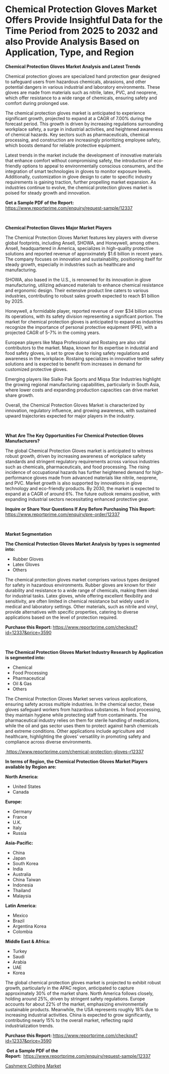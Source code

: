 <p><h1>Chemical Protection Gloves Market Offers Provide Insightful Data for the Time Period from 2025 to 2032 and also Provide Analysis Based on Application, Type, and Region</h1></p><p><strong>Chemical Protection Gloves Market Analysis and Latest Trends</strong></p>
<p><p>Chemical protection gloves are specialized hand protection gear designed to safeguard users from hazardous chemicals, abrasions, and other potential dangers in various industrial and laboratory environments. These gloves are made from materials such as nitrile, latex, PVC, and neoprene, which offer resistance to a wide range of chemicals, ensuring safety and comfort during prolonged use.</p><p>The chemical protection gloves market is anticipated to experience significant growth, projected to expand at a CAGR of 7.00% during the forecast period. This growth is driven by increasing regulations surrounding workplace safety, a surge in industrial activities, and heightened awareness of chemical hazards. Key sectors such as pharmaceuticals, chemical processing, and construction are increasingly prioritizing employee safety, which boosts demand for reliable protective equipment.</p><p>Latest trends in the market include the development of innovative materials that enhance comfort without compromising safety, the introduction of eco-friendly options to appeal to environmentally conscious consumers, and the integration of smart technologies in gloves to monitor exposure levels. Additionally, customization in glove design to cater to specific industry requirements is gaining traction, further propelling market expansion. As industries continue to evolve, the chemical protection gloves market is poised for steady growth and innovation.</p></p>
<p><strong>Get a Sample PDF of the Report:&nbsp;</strong> <a href="https://www.reportprime.com/enquiry/request-sample/12337?utm_campaign=2653&utm_medium=2&utm_source=Github&utm_content=ia&utm_term=18032025&utm_id=chemical-protection-gloves">https://www.reportprime.com/enquiry/request-sample/12337</a></p>
<p>&nbsp;</p>
<p><strong>Chemical Protection Gloves Major Market Players</strong></p>
<p><p>The Chemical Protection Gloves Market features key players with diverse global footprints, including Ansell, SHOWA, and Honeywell, among others. Ansell, headquartered in America, specializes in high-quality protective solutions and reported revenue of approximately $1.6 billion in recent years. The company focuses on innovation and sustainability, positioning itself for steady growth, especially in industries such as healthcare and manufacturing.</p><p>SHOWA, also based in the U.S., is renowned for its innovation in glove manufacturing, utilizing advanced materials to enhance chemical resistance and ergonomic design. Their extensive product line caters to various industries, contributing to robust sales growth expected to reach $1 billion by 2025.</p><p>Honeywell, a formidable player, reported revenue of over $34 billion across its operations, with its safety division representing a significant portion. The market for chemical protection gloves is anticipated to expand as industries recognize the importance of personal protective equipment (PPE), with a projected CAGR of 5-7% in the coming years.</p><p>European players like Mapa Professional and Rostaing are also vital contributors to the market. Mapa, known for its expertise in industrial and food safety gloves, is set to grow due to rising safety regulations and awareness in the workplace. Rostaing specializes in innovative textile safety solutions and is expected to benefit from increases in demand for customized protective gloves.</p><p>Emerging players like Sialko Pak Sports and Miqsa Star Industries highlight the growing regional manufacturing capabilities, particularly in South Asia, where lower costs and expanding production capacities can drive market share growth.</p><p>Overall, the Chemical Protection Gloves Market is characterized by innovation, regulatory influence, and growing awareness, with sustained upward trajectories expected for major players in the industry.</p></p>
<p>&nbsp;</p>
<p><strong>What Are The Key Opportunities For Chemical Protection Gloves Manufacturers?</strong></p>
<p><p>The global Chemical Protection Gloves market is anticipated to witness robust growth, driven by increasing awareness of workplace safety standards and stringent regulatory requirements across various industries such as chemicals, pharmaceuticals, and food processing. The rising incidence of occupational hazards has further heightened demand for high-performance gloves made from advanced materials like nitrile, neoprene, and PVC. Market growth is also supported by innovations in glove technology and eco-friendly products. By 2030, the market is expected to expand at a CAGR of around 6%. The future outlook remains positive, with expanding industrial sectors necessitating enhanced protective gear.</p></p>
<p><strong>Inquire or Share Your Questions If Any Before Purchasing This Report:</strong> <a href="https://www.reportprime.com/enquiry/pre-order/12337?utm_campaign=2653&utm_medium=2&utm_source=Github&utm_content=ia&utm_term=18032025&utm_id=chemical-protection-gloves">https://www.reportprime.com/enquiry/pre-order/12337</a></p>
<p>&nbsp;</p>
<p><strong>Market Segmentation</strong></p>
<p><strong>The Chemical Protection Gloves Market Analysis by types is segmented into:</strong></p>
<p><ul><li>Rubber Gloves</li><li>Latex Gloves</li><li>Others</li></ul></p>
<p><p>The chemical protection gloves market comprises various types designed for safety in hazardous environments. Rubber gloves are known for their durability and resistance to a wide range of chemicals, making them ideal for industrial tasks. Latex gloves, while offering excellent flexibility and sensitivity, are often limited in chemical resistance but widely used in medical and laboratory settings. Other materials, such as nitrile and vinyl, provide alternatives with specific properties, catering to diverse applications based on the level of protection required.</p></p>
<p><strong>Purchase this Report:&nbsp;</strong><a href="https://www.reportprime.com/checkout?id=12337&price=3590&utm_campaign=2653&utm_medium=2&utm_source=Github&utm_content=ia&utm_term=18032025&utm_id=chemical-protection-gloves">https://www.reportprime.com/checkout?id=12337&price=3590</a></p>
<p>&nbsp;</p>
<p><strong>The Chemical Protection Gloves Market Industry Research by Application is segmented into:</strong></p>
<p><ul><li>Chemical</li><li>Food Processing</li><li>Pharmaceutical</li><li>Oil & Gas</li><li>Others</li></ul></p>
<p><p>The Chemical Protection Gloves Market serves various applications, ensuring safety across multiple industries. In the chemical sector, these gloves safeguard workers from hazardous substances. In food processing, they maintain hygiene while protecting staff from contaminants. The pharmaceutical industry relies on them for sterile handling of medications, while the oil and gas sector uses them to protect against harsh chemicals and extreme conditions. Other applications include agriculture and healthcare, highlighting the gloves' versatility in promoting safety and compliance across diverse environments.</p></p>
<p><a href="https://www.reportprime.com/chemical-protection-gloves-r12337?utm_campaign=2653&utm_medium=2&utm_source=Github&utm_content=ia&utm_term=18032025&utm_id=chemical-protection-gloves">&nbsp;https://www.reportprime.com/chemical-protection-gloves-r12337</a></p>
<p><strong>In terms of Region, the Chemical Protection Gloves Market Players available by Region are:</strong></p>
<p>
    <p> <strong> North America: </strong>
        <ul>
            <li>United States</li>
            <li>Canada</li>
        </ul>
        </p> 
    <p> <strong> Europe: </strong>
        <ul>
            <li>Germany</li>
            <li>France</li>
            <li>U.K.</li>
            <li>Italy</li>
            <li>Russia</li>
        </ul>
        </p> 
    <p> <strong> Asia-Pacific: </strong>
        <ul>
            <li>China</li>
            <li>Japan</li>
            <li>South Korea</li>
            <li>India</li>
            <li>Australia</li>
            <li>China Taiwan</li>
            <li>Indonesia</li>
            <li>Thailand</li>
            <li>Malaysia</li>
        </ul>
        </p> 
    <p> <strong> Latin America: </strong>
        <ul>
            <li>Mexico</li>
            <li>Brazil</li>
            <li>Argentina Korea</li>
            <li>Colombia</li>
        </ul>
        </p> 
    <p> <strong> Middle East & Africa: </strong>
        <ul>
            <li>Turkey</li>
            <li>Saudi</li>
            <li>Arabia</li>
            <li>UAE</li>
            <li>Korea</li>
        </ul>
    </p>
    </p>
<p><p>The global chemical protection gloves market is projected to exhibit robust growth, particularly in the APAC region, anticipated to capture approximately 30% of the market share. North America follows closely, holding around 25%, driven by stringent safety regulations. Europe accounts for about 22% of the market, emphasizing environmentally sustainable products. Meanwhile, the USA represents roughly 18% due to increasing industrial activities. China is expected to grow significantly, contributing nearly 15% to the overall market, reflecting rapid industrialization trends.</p></p>
<p><strong>Purchase this Report: </strong><a href="https://www.reportprime.com/checkout?id=12337&price=3590&utm_campaign=2653&utm_medium=2&utm_source=Github&utm_content=ia&utm_term=18032025&utm_id=chemical-protection-gloves">https://www.reportprime.com/checkout?id=12337&price=3590</a></p>
<p>&nbsp;<strong>Get a Sample PDF of the Report:&nbsp;&nbsp;</strong><a href="https://www.reportprime.com/enquiry/request-sample/12337?utm_campaign=2653&utm_medium=2&utm_source=Github&utm_content=ia&utm_term=18032025&utm_id=chemical-protection-gloves">https://www.reportprime.com/enquiry/request-sample/12337</a></p>
<p><strong></strong></p>
<p><p><a href="https://github.com/toldenargelia86/Market-Research-Report-List-1/blob/main/cashmere-clothing-market.md?utm_campaign=2653&utm_medium=2&utm_source=Github&utm_content=ia&utm_term=18032025&utm_id=chemical-protection-gloves">Cashmere Clothing Market</a></p></p>